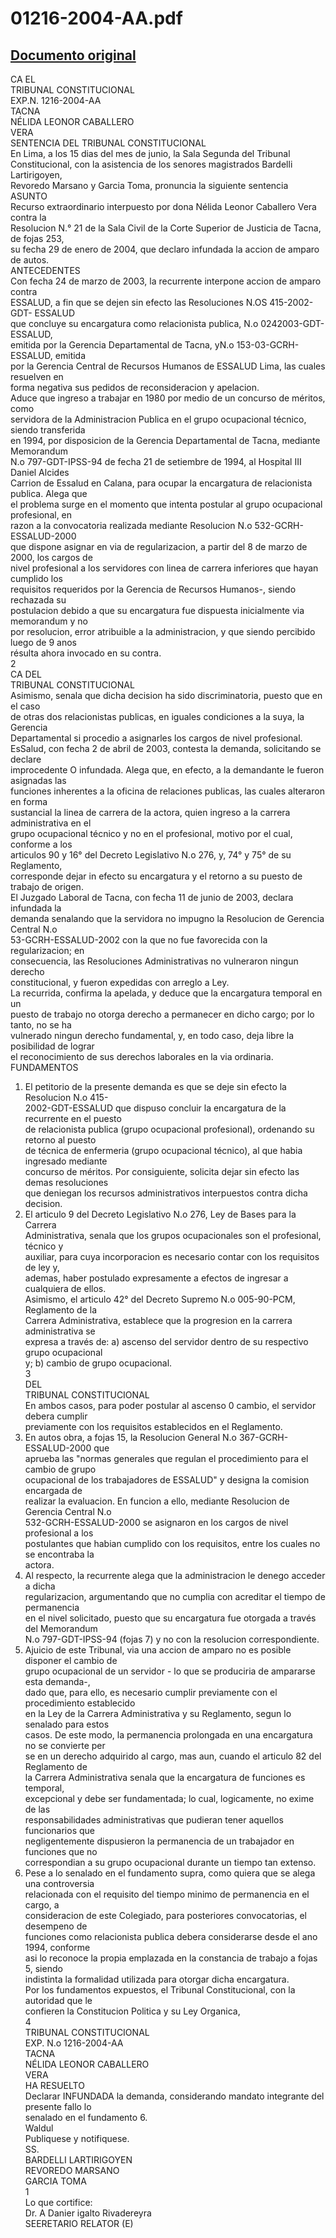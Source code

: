 
01216-2004-AA.pdf
=================
  
[Documento original](https://tc.gob.pe/jurisprudencia/2005/01216-2004-AA.pdf)  
---  
CA EL  
TRIBUNAL CONSTITUCIONAL  
EXP.N. 1216-2004-AA  
TACNA  
NÉLIDA LEONOR CABALLERO  
VERA  
SENTENCIA DEL TRIBUNAL CONSTITUCIONAL  
En Lima, a los 15 dias del mes de junio, la Sala Segunda del Tribunal  
Constitucional, con la asistencia de los senores magistrados Bardelli Lartirigoyen,  
Revoredo Marsano y Garcia Toma, pronuncia la siguiente sentencia  
ASUNTO  
Recurso extraordinario interpuesto por dona Nélida Leonor Caballero Vera contra la  
Resolucion N.° 21 de la Sala Civil de la Corte Superior de Justicia de Tacna, de fojas 253,  
su fecha 29 de enero de 2004, que declaro infundada la accion de amparo de autos.  
ANTECEDENTES  
Con fecha 24 de marzo de 2003, la recurrente interpone accion de amparo contra  
ESSALUD, a fin que se dejen sin efecto las Resoluciones N.OS 415-2002-GDT- ESSALUD  
que concluye su encargatura como relacionista publica, N.o 0242003-GDT-ESSALUD,  
emitida por la Gerencia Departamental de Tacna, yN.o 153-03-GCRH-ESSALUD, emitida  
por la Gerencia Central de Recursos Humanos de ESSALUD Lima, las cuales resuelven en  
forma negativa sus pedidos de reconsideracion y apelacion.  
Aduce que ingreso a trabajar en 1980 por medio de un concurso de méritos, como  
servidora de la Administracion Publica en el grupo ocupacional técnico, siendo transferida  
en 1994, por disposicion de la Gerencia Departamental de Tacna, mediante Memorandum  
N.o 797-GDT-IPSS-94 de fecha 21 de setiembre de 1994, al Hospital III Daniel Alcides  
Carrion de Essalud en Calana, para ocupar la encargatura de relacionista publica. Alega que  
el problema surge en el momento que intenta postular al grupo ocupacional profesional, en  
razon a la convocatoria realizada mediante Resolucion N.o 532-GCRH-ESSALUD-2000  
que dispone asignar en via de regularizacion, a partir del 8 de marzo de 2000, los cargos de  
nivel profesional a los servidores con linea de carrera inferiores que hayan cumplido los  
requisitos requeridos por la Gerencia de Recursos Humanos-, siendo rechazada su  
postulacion debido a que su encargatura fue dispuesta inicialmente via memorandum y no  
por resolucion, error atribuible a la administracion, y que siendo percibido luego de 9 anos  
résulta ahora invocado en su contra.  
2  
CA DEL  
TRIBUNAL CONSTITUCIONAL  
Asimismo, senala que dicha decision ha sido discriminatoria, puesto que en el caso  
de otras dos relacionistas publicas, en iguales condiciones a la suya, la Gerencia  
Departamental si procedio a asignarles los cargos de nivel profesional.  
EsSalud, con fecha 2 de abril de 2003, contesta la demanda, solicitando se declare  
improcedente O infundada. Alega que, en efecto, a la demandante le fueron asignadas las  
funciones inherentes a la oficina de relaciones publicas, las cuales alteraron en forma  
sustancial la linea de carrera de la actora, quien ingreso a la carrera administrativa en el  
grupo ocupacional técnico y no en el profesional, motivo por el cual, conforme a los  
articulos 90 y 16° del Decreto Legislativo N.o 276, y, 74° y 75° de su Reglamento,  
corresponde dejar in efecto su encargatura y el retorno a su puesto de trabajo de origen.  
El Juzgado Laboral de Tacna, con fecha 11 de junio de 2003, declara infundada la  
demanda senalando que la servidora no impugno la Resolucion de Gerencia Central N.o  
53-GCRH-ESSALUD-2002 con la que no fue favorecida con la regularizacion; en  
consecuencia, las Resoluciones Administrativas no vulneraron ningun derecho  
constitucional, y fueron expedidas con arreglo a Ley.  
La recurrida, confirma la apelada, y deduce que la encargatura temporal en un  
puesto de trabajo no otorga derecho a permanecer en dicho cargo; por lo tanto, no se ha  
vulnerado ningun derecho fundamental, y, en todo caso, deja libre la posibilidad de lograr  
el reconocimiento de sus derechos laborales en la via ordinaria.  
FUNDAMENTOS  
1. El petitorio de la presente demanda es que se deje sin efecto la Resolucion N.o 415-  
2002-GDT-ESSALUD que dispuso concluir la encargatura de la recurrente en el puesto  
de relacionista publica (grupo ocupacional profesional), ordenando su retorno al puesto  
de técnica de enfermeria (grupo ocupacional técnico), al que habia ingresado mediante  
concurso de méritos. Por consiguiente, solicita dejar sin efecto las demas resoluciones  
que deniegan los recursos administrativos interpuestos contra dicha decision.  
2. El articulo 9 del Decreto Legislativo N.o 276, Ley de Bases para la Carrera  
Administrativa, senala que los grupos ocupacionales son el profesional, técnico y  
auxiliar, para cuya incorporacion es necesario contar con los requisitos de ley y,  
ademas, haber postulado expresamente a efectos de ingresar a cualquiera de ellos.  
Asimismo, el articulo 42° del Decreto Supremo N.o 005-90-PCM, Reglamento de la  
Carrera Administrativa, establece que la progresion en la carrera administrativa se  
expresa a través de: a) ascenso del servidor dentro de su respectivo grupo ocupacional  
y; b) cambio de grupo ocupacional.  
3  
DEL  
TRIBUNAL CONSTITUCIONAL  
En ambos casos, para poder postular al ascenso 0 cambio, el servidor debera cumplir  
previamente con los requisitos establecidos en el Reglamento.  
3. En autos obra, a fojas 15, la Resolucion General N.o 367-GCRH-ESSALUD-2000 que  
aprueba las "normas generales que regulan el procedimiento para el cambio de grupo  
ocupacional de los trabajadores de ESSALUD" y designa la comision encargada de  
realizar la evaluacion. En funcion a ello, mediante Resolucion de Gerencia Central N.o  
532-GCRH-ESSALUD-2000 se asignaron en los cargos de nivel profesional a los  
postulantes que habian cumplido con los requisitos, entre los cuales no se encontraba la  
actora.  
4. Al respecto, la recurrente alega que la administracion le denego acceder a dicha  
regularizacion, argumentando que no cumplia con acreditar el tiempo de permanencia  
en el nivel solicitado, puesto que su encargatura fue otorgada a través del Memorandum  
N.o 797-GDT-IPSS-94 (fojas 7) y no con la resolucion correspondiente.  
5. Ajuicio de este Tribunal, via una accion de amparo no es posible disponer el cambio de  
grupo ocupacional de un servidor - lo que se produciria de ampararse esta demanda-,  
dado que, para ello, es necesario cumplir previamente con el procedimiento establecido  
en la Ley de la Carrera Administrativa y su Reglamento, segun lo senalado para estos  
casos. De este modo, la permanencia prolongada en una encargatura no se convierte per  
se en un derecho adquirido al cargo, mas aun, cuando el articulo 82 del Reglamento de  
la Carrera Administrativa senala que la encargatura de funciones es temporal,  
excepcional y debe ser fundamentada; lo cual, logicamente, no exime de las  
responsabilidades administrativas que pudieran tener aquellos funcionarios que  
negligentemente dispusieron la permanencia de un trabajador en funciones que no  
correspondian a su grupo ocupacional durante un tiempo tan extenso.  
6. Pese a lo senalado en el fundamento supra, como quiera que se alega una controversia  
relacionada con el requisito del tiempo minimo de permanencia en el cargo, a  
consideracion de este Colegiado, para posteriores convocatorias, el desempeno de  
funciones como relacionista publica debera considerarse desde el ano 1994, conforme  
asi lo reconoce la propia emplazada en la constancia de trabajo a fojas 5, siendo  
indistinta la formalidad utilizada para otorgar dicha encargatura.  
Por los fundamentos expuestos, el Tribunal Constitucional, con la autoridad que le  
confieren la Constitucion Politica y su Ley Organica,  
4  
TRIBUNAL CONSTITUCIONAL  
EXP. N.o 1216-2004-AA  
TACNA  
NÉLIDA LEONOR CABALLERO  
VERA  
HA RESUELTO  
Declarar INFUNDADA la demanda, considerando mandato integrante del presente fallo lo  
senalado en el fundamento 6.  
Waldul  
Publiquese y notifiquese.  
SS.  
BARDELLI LARTIRIGOYEN  
REVOREDO MARSANO  
GARCIA TOMA  
1  
Lo que cortifice:  
Dr. A Danier igalto Rivadereyra  
SEERETARIO RELATOR (E)
